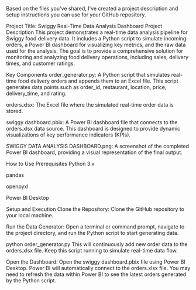 Based on the files you've shared, I've created a project description and setup instructions you can use for your GitHub repository.

Project Title: Swiggy Real-Time Data Analysis Dashboard
Project Description
This project demonstrates a real-time data analysis pipeline for Swiggy food delivery data. It includes a Python script to simulate incoming orders, a Power BI dashboard for visualizing key metrics, and the raw data used for the analysis. The goal is to provide a comprehensive solution for monitoring and analyzing food delivery operations, including sales, delivery times, and customer ratings.

Key Components
order_generator.py: A Python script that simulates real-time food delivery orders and appends them to an Excel file. This script generates data points such as order_id, restaurant, location, price, delivery_time, and rating.

orders.xlsx: The Excel file where the simulated real-time order data is stored.

swiggy dashboard.pbix: A Power BI dashboard file that connects to the orders.xlsx data source. This dashboard is designed to provide dynamic visualizations of key performance indicators (KPIs).

SWIGGY DATA ANALYSIS DASHBOARD.png: A screenshot of the completed Power BI dashboard, providing a visual representation of the final output.

How to Use
Prerequisites
Python 3.x

pandas

openpyxl

Power BI Desktop

Setup and Execution
Clone the Repository: Clone the GitHub repository to your local machine.

Run the Data Generator: Open a terminal or command prompt, navigate to the project directory, and run the Python script to start generating data.

python order_generator.py
This will continuously add new order data to the orders.xlsx file. Keep this script running to simulate real-time data flow.

Open the Dashboard: Open the swiggy dashboard.pbix file using Power BI Desktop. Power BI will automatically connect to the orders.xlsx file. You may need to refresh the data within Power BI to see the latest orders generated by the Python script.
